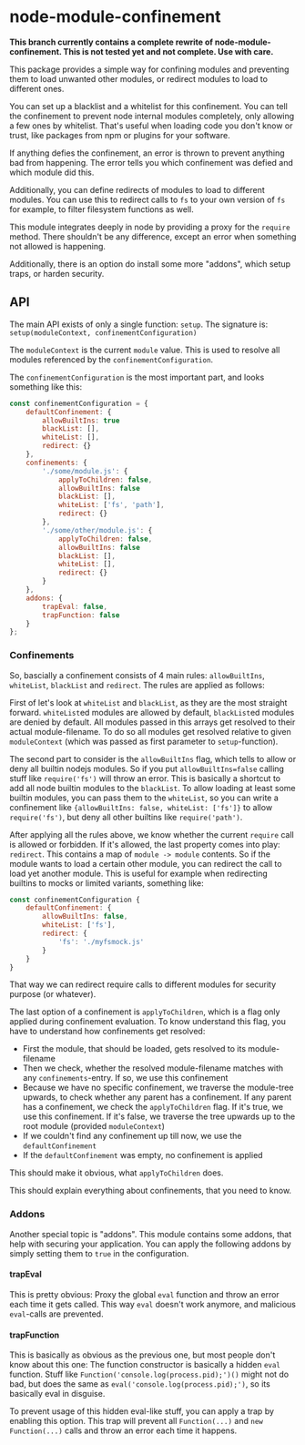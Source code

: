 # node-module-confinement

**This branch currently contains a complete rewrite of node-module-confinement. This is not tested yet and not complete. Use with care.**

This package provides a simple way for confining modules and preventing them to load unwanted other modules,
or redirect modules to load to different ones.

You can set up a blacklist and a whitelist for this confinement. You can tell the confinement to prevent node
internal modules completely, only allowing a few ones by whitelist. That's useful when loading code you don't
know or trust, like packages from npm or plugins for your software.

If anything defies the confinement, an error is thrown to prevent anything bad from happening. The error tells
you which confinement was defied and which module did this.

Additionally, you can define redirects of modules to load to different modules. You can use this to redirect
calls to `fs` to your own version of `fs` for example, to filter filesystem functions as well.

This module integrates deeply in node by providing a proxy for the `require` method. There shouldn't be any
difference, except an error when something not allowed is happening.

Additionally, there is an option do install some more "addons", which setup traps, or harden security.

## API

The main API exists of only a single function: `setup`. The signature is: `setup(moduleContext, confinementConfiguration)`

The `moduleContext` is the current `module` value. This is used to resolve all modules referenced by the
`confinementConfiguration`.

The `confinementConfiguration` is the most important part, and looks something like this:

```js
const confinementConfiguration = {
    defaultConfinement: {
        allowBuiltIns: true
        blackList: [],
        whiteList: [],
        redirect: {}
    },
    confinements: {
        './some/module.js': {
            applyToChildren: false,
            allowBuiltIns: false
            blackList: [],
            whiteList: ['fs', 'path'],
            redirect: {}
        },
        './some/other/module.js': {
            applyToChildren: false,
            allowBuiltIns: false
            blackList: [],
            whiteList: [],
            redirect: {}
        }
    },
    addons: {
        trapEval: false,
        trapFunction: false
    }
};
```

### Confinements

So, bascially a confinement consists of 4 main rules: `allowBuiltIns`, `whiteList`, `blackList` and `redirect`. The rules are applied as follows:

First of let's look at `whiteList` and `blackList`, as they are the most straight forward. `whiteList`ed modules are allowed by
default, `blackList`ed modules are denied by default. All modules passed in this arrays get resolved to their actual module-filename.
To do so all modules get resolved relative to given `moduleContext` (which was passed as first parameter to `setup`-function).

The second part to consider is the `allowBuiltIns` flag, which tells to allow or deny all builtin nodejs modules. So if you put `allowBuiltIns=false`
calling stuff like `require('fs')` will throw an error. This is basically a shortcut to add all node builtin modules to the `blackList`. To allow
loading at least some builtin modules, you can pass them to the `whiteList`, so you can write a confinement like `{allowBuiltIns: false, whiteList: ['fs']}`
to allow `require('fs')`, but deny all other builtins like `require('path')`.

After applying all the rules above, we know whether the current `require` call is allowed or forbidden. If it's allowed, the last property comes into
play: `redirect`. This contains a map of `module -> module` contents. So if the module wants to load a certain other module, you can redirect the call to
load yet another module. This is useful for example when redirecting builtins to mocks or limited variants, something like:

```js
const confinementConfiguration {
    defaultConfinement: {
        allowBuiltIns: false,
        whiteList: ['fs'],
        redirect: {
            'fs': './myfsmock.js'
        }
    }
}
```

That way we can redirect require calls to different modules for security purpose (or whatever).

The last option of a confinement is `applyToChildren`, which is a flag only applied during confinement evaluation. To know understand
this flag, you have to understand how confinements get resolved:

* First the module, that should be loaded, gets resolved to its module-filename
* Then we check, whether the resolved module-filename matches with any `confinements`-entry. If so, we use this confinement
* Because we have no specific confinement, we traverse the module-tree upwards, to check whether any parent has a confinement.
If any parent has a confinement, we check the `applyToChildren` flag. If it's true, we use this confinement. If it's false,
we traverse the tree upwards up to the root module (provided `moduleContext`)
* If we couldn't find any confinement up till now, we use the `defaultConfinement`
* If the `defaultConfinement` was empty, no confinement is applied

This should make it obvious, what `applyToChildren` does.

This should explain everything about confinements, that you need to know.

### Addons

Another special topic is "addons". This module contains some addons, that help with securing your application. You can apply the
following addons by simply setting them to `true` in the configuration.

#### trapEval

This is pretty obvious: Proxy the global `eval` function and throw an error each time it gets called. This way `eval` doesn't work
anymore, and malicious `eval`-calls are prevented.

#### trapFunction

This is basically as obvious as the previous one, but most people don't know about this one: The function constructor is basically
a hidden `eval` function. Stuff like `Function('console.log(process.pid);')()` might not do bad, but does the same as
`eval('console.log(process.pid);')`, so its basically eval in disguise.

To prevent usage of this hidden eval-like stuff, you can apply a trap by enabling this option. This trap will prevent all `Function(...)`
and `new Function(...)` calls and throw an error each time it happens.
